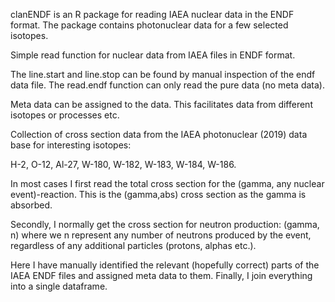 clanENDF is an R package for reading IAEA nuclear data in the ENDF format.
The package contains photonuclear data for a few selected isotopes.


Simple read function for nuclear data from IAEA files in ENDF format.

The line.start and line.stop can be found by manual inspection
of the endf data file. The read.endf function can only read
the pure data (no meta data).

Meta data can be assigned to the data. This facilitates
data from different isotopes or processes etc.

Collection of cross section data from the IAEA photonuclear (2019)
data base for interesting isotopes:

H-2, O-12, Al-27, W-180, W-182, W-183, W-184, W-186.

In most cases I first read the total cross section for the
(gamma, any nuclear event)-reaction. This is the (gamma,abs)
cross section as the gamma is absorbed.

Secondly, I normally get the cross section for neutron production:
(gamma, n) where we n represent any number of neutrons produced by
the event, regardless of any additional particles (protons, alphas
etc.).

Here I have manually identified the relevant (hopefully correct)
parts of the IAEA ENDF files and assigned meta data to them. Finally,
I join everything into a single dataframe.


